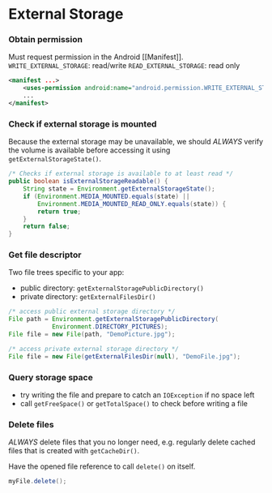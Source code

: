 # External Storage

### Obtain permission
Must request permission in the Android [[Manifest]].
`WRITE_EXTERNAL_STORAGE`: read/write
`READ_EXTERNAL_STORAGE`: read only
```xml
<manifest ...>
    <uses-permission android:name="android.permission.WRITE_EXTERNAL_STORAGE" />
    ...
</manifest>
```



### Check if external storage is mounted
Because the external storage may be unavailable, we should *ALWAYS* verify the volume is available before accessing it using `getExternalStorageState()`.
```java
/* Checks if external storage is available to at least read */
public boolean isExternalStorageReadable() {
    String state = Environment.getExternalStorageState();
    if (Environment.MEDIA_MOUNTED.equals(state) ||
        Environment.MEDIA_MOUNTED_READ_ONLY.equals(state)) {
        return true;
    }
    return false;
}
```



### Get file descriptor
Two file trees specific to your app:
+ public directory: `getExternalStoragePublicDirectory()`
+ private directory: `getExternalFilesDir()`
```java
/* access public external storage directory */
File path = Environment.getExternalStoragePublicDirectory(
            Environment.DIRECTORY_PICTURES);
File file = new File(path, "DemoPicture.jpg");

/* access private external storage directory */
File file = new File(getExternalFilesDir(null), "DemoFile.jpg");
```



### Query storage space
+ try writing the file and prepare to catch an `IOException` if no space left
+ call `getFreeSpace()` or `getTotalSpace()` to check before writing a file



### Delete files
*ALWAYS* delete files that you no longer need, e.g. regularly delete cached files that is created with `getCacheDir()`.

Have the opened file reference to call `delete()` on itself.
```java
myFile.delete();
```

